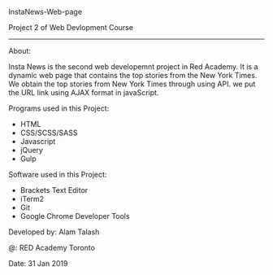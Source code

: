 
InstaNews-Web-page 

 Project 2 of Web Devlopment Course

------------------------------------------------------
About:

Insta News is the second web developemnt project in Red Academy. It is a dynamic web page that contains the top stories from the New York Times. We obtain the top stories from New York Times through using API. we put the URL link using AJAX format in javaScript.

Programs used in this Project:

* HTML
* CSS/SCSS/SASS
* Javascript
* jQuery
* Gulp


Software used in this Project:

 * Brackets Text Editor
 * iTerm2
 * Git
 * Google Chrome Developer Tools

 Developed by: 
 Alam Talash 

 @: RED Academy Toronto 

 Date: 31 Jan 2019
